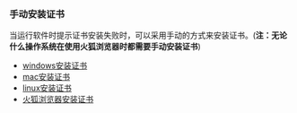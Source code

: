 ### 手动安装证书
当运行软件时提示证书安装失败时，可以采用手动的方式来安装证书。(**注：无论什么操作系统在使用火狐浏览器时都需要手动安装证书**)

- [windows安装证书](https://github.com/monkeyWie/proxyee-down/blob/master/.guide/common/ca/windows/read.md)
- [mac安装证书](https://github.com/monkeyWie/proxyee-down/blob/master/.guide/common/ca/mac/read.md)
- [linux安装证书](https://github.com/monkeyWie/proxyee-down/blob/master/.guide/common/ca/linux/read.md)
- [火狐浏览器安装证书](https://github.com/monkeyWie/proxyee-down/blob/master/.guide/common/ca/firefox/read.md)